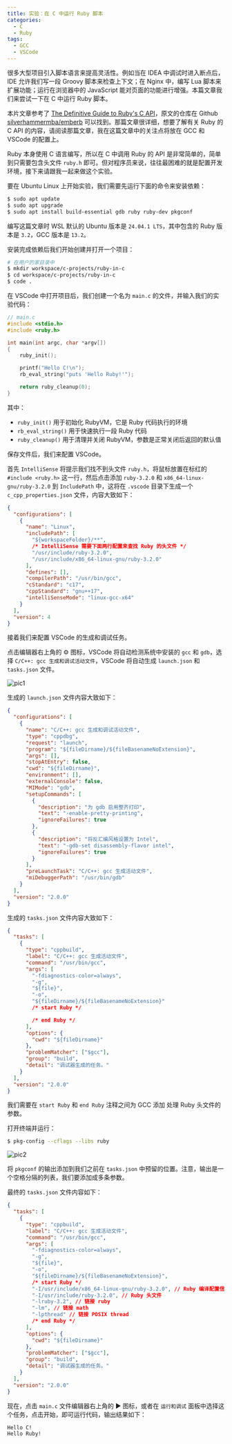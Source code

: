 ```yaml
---
title: 实验：在 C 中运行 Ruby 脚本
categories:
  - C
  - Ruby
tags:
  - GCC
  - VSCode
---
```


很多大型项目引入脚本语言来提高灵活性。例如当在 IDEA 中调试时进入断点后，IDE 允许我们写一段 Groovy 脚本来检查上下文；在 Nginx 中，编写 Lua 脚本来扩展功能；运行在浏览器中的 JavaScript 能对页面的功能进行增强。本篇文章我们来尝试一下在 C 中运行 Ruby 脚本。

本片文章参考了 [The Definitive Guide to Ruby's C API](https://silverhammermba.github.io/emberb/)，原文的仓库在 Github [silverhammermba/emberb](https://github.com/silverhammermba/emberb) 可以找到。那篇文章很详细，想要了解有关 Ruby 的 C API 的内容，请阅读那篇文章，我在这篇文章中的关注点将放在 GCC 和 VSCode 的配置上。

Ruby 本身使用 C 语言编写，所以在 C 中调用 Ruby 的 API 是非常简单的，简单到只需要包含头文件 `ruby.h` 即可。但对程序员来说，往往最困难的就是配置开发环境，接下来请跟我一起来做这个实验。

要在 Ubuntu Linux 上开始实验，我们需要先运行下面的命令来安装依赖：

```sh
$ sudo apt update
$ sudo apt upgrade
$ sudo apt install build-essential gdb ruby ruby-dev pkgconf
```

编写这篇文章时 WSL 默认的 Ubuntu 版本是 `24.04.1 LTS`，其中包含的 Ruby 版本是 `3.2`，GCC 版本是 `13.2`。

安装完成依赖后我们开始创建并打开一个项目：

```sh
# 在用户的家目录中
$ mkdir workspace/c-projects/ruby-in-c
$ cd workspace/c-projects/ruby-in-c
$ code .
```

在 VSCode 中打开项目后，我们创建一个名为 `main.c` 的文件，并输入我们的实验代码：

```c
// main.c
#include <stdio.h>
#include <ruby.h>

int main(int argc, char *argv[])
{
    ruby_init();

    printf("Hello C!\n");
    rb_eval_string("puts 'Hello Ruby!'");

    return ruby_cleanup(0);
}
```

其中：

- `ruby_init()` 用于初始化 RubyVM，它是 Ruby 代码执行的环境
- `rb_eval_string()` 用于快速执行一段 Ruby 代码
- `ruby_cleanup()` 用于清理并关闭 RubyVM，参数是正常关闭后返回的默认值

保存文件后，我们来配置 VSCode。

首先 `IntelliSense` 将提示我们找不到头文件 `ruby.h`，将鼠标放置在标红的 `#include <ruby.h>` 这一行，然后点击添加 `ruby-3.2.0` 和 `x86_64-linux-gnu/ruby-3.2.0` 到 `IncludePath` 中，这将在 `.vscode` 目录下生成一个 `c_cpp_properties.json` 文件，内容大致如下：

```json
{
  "configurations": [
    {
      "name": "Linux",
      "includePath": [
        "${workspaceFolder}/**",
        /* IntelliSense 需要下面两行配置来查找 Ruby 的头文件 */
        "/usr/include/ruby-3.2.0",
        "/usr/include/x86_64-linux-gnu/ruby-3.2.0"
      ],
      "defines": [],
      "compilerPath": "/usr/bin/gcc",
      "cStandard": "c17",
      "cppStandard": "gnu++17",
      "intelliSenseMode": "linux-gcc-x64"
    }
  ],
  "version": 4
}
```

接着我们来配置 VSCode 的生成和调试任务。

点击编辑器右上角的 ⚙️ 图标，VSCode 将自动检测系统中安装的 `gcc` 和 `gdb`，选择 `C/C++: gcc 生成和调试活动文件`，VSCode 将自动生成 `launch.json` 和 `tasks.json` 文件。

![pic1](/assets/images/posts/2024-11-21-running-ruby-script-in-c/pic1.jpg)

生成的 `launch.json` 文件内容大致如下：

```json
{
  "configurations": [
    {
      "name": "C/C++: gcc 生成和调试活动文件",
      "type": "cppdbg",
      "request": "launch",
      "program": "${fileDirname}/${fileBasenameNoExtension}",
      "args": [],
      "stopAtEntry": false,
      "cwd": "${fileDirname}",
      "environment": [],
      "externalConsole": false,
      "MIMode": "gdb",
      "setupCommands": [
        {
          "description": "为 gdb 启用整齐打印",
          "text": "-enable-pretty-printing",
          "ignoreFailures": true
        },
        {
          "description": "将反汇编风格设置为 Intel",
          "text": "-gdb-set disassembly-flavor intel",
          "ignoreFailures": true
        }
      ],
      "preLaunchTask": "C/C++: gcc 生成活动文件",
      "miDebuggerPath": "/usr/bin/gdb"
    }
  ],
  "version": "2.0.0"
}
```

生成的 `tasks.json` 文件内容大致如下：

```json
{
  "tasks": [
    {
      "type": "cppbuild",
      "label": "C/C++: gcc 生成活动文件",
      "command": "/usr/bin/gcc",
      "args": [
        "-fdiagnostics-color=always",
        "-g",
        "${file}",
        "-o",
        "${fileDirname}/${fileBasenameNoExtension}"
        /* start Ruby */

        /* end Ruby */
      ],
      "options": {
        "cwd": "${fileDirname}"
      },
      "problemMatcher": ["$gcc"],
      "group": "build",
      "detail": "调试器生成的任务。"
    }
  ],
  "version": "2.0.0"
}
```

我们需要在 `start Ruby` 和 `end Ruby` 注释之间为 GCC 添加 处理 Ruby 头文件的参数。

打开终端并运行：

```sh
$ pkg-config --cflags --libs ruby
```

![pic2](/assets/images/posts/2024-11-21-running-ruby-script-in-c/pic2.jpg)

将 `pkgconf` 的输出添加到我们之前在 `tasks.json` 中预留的位置。注意，输出是一个空格分隔的列表，我们要添加成多条参数。

最终的 `tasks.json` 文件内容如下：

```json
{
  "tasks": [
    {
      "type": "cppbuild",
      "label": "C/C++: gcc 生成活动文件",
      "command": "/usr/bin/gcc",
      "args": [
        "-fdiagnostics-color=always",
        "-g",
        "${file}",
        "-o",
        "${fileDirname}/${fileBasenameNoExtension}",
        /* start Ruby */
        "-I/usr/include/x86_64-linux-gnu/ruby-3.2.0", // Ruby 编译配置信息头文件
        "-I/usr/include/ruby-3.2.0", // Ruby 头文件
        "-lruby-3.2", // 链接 ruby
        "-lm", // 链接 math
        "-lpthread" // 链接 POSIX thread
        /* end Ruby */
      ],
      "options": {
        "cwd": "${fileDirname}"
      },
      "problemMatcher": ["$gcc"],
      "group": "build",
      "detail": "调试器生成的任务。"
    }
  ],
  "version": "2.0.0"
}
```

现在，点击 `main.c` 文件编辑器右上角的 ▶️ 图标，或者在 `运行和调试` 面板中选择这个任务，点击开始，即可运行代码，输出结果如下：

```
Hello C!
Hello Ruby!
```
